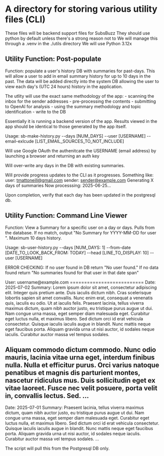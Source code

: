 # A directory for storing various utility files (CLI)
These files will be backend support files for SubsBuzz
They should use python by default unless there's a strong reason not to
We will manage this through a .venv in the ./utils directory
We will use Python 3.12x

## Utility Function: Post-populate
Function: populate a user's history DB with summaries for past-days. This will allow a user to add in email summary history for up to 10 days in the past. The data will be added directly into the system DB allowing the user to view each day's (UTC 24 hours) history in the application.

The utlity will use the exact same methodology of the app:
    - scanning the inbox for the sender addresses
    - pre-processing the contents
    - submitting to OpenAI for analysis
    - using the summary methodology and topic identification
    - write to the DB

Essentially it is running a backend version of the app. Results viewed in the app should be identical to those generated by the app itself.

Usage: sb-make-history.py --days [NUM_DAYS] --user [USERNAME] --email-exlcude [LIST_EMAIL_SOURCES_TO_NOT_INCLUDE]

Will use Google OAuth the authenitcate the USERNAME (email address) by launching a browser and returning an auth key

Will over-write any days in the DB with existing summaries.

Will provide progress updates to the CLI as it progresses. Something like:
<EXAMPLE OUTPUT>
user: tmattoneill@gmail.com
sender: sender@example.com
Generating X days of summaries
Now processsing: 2025-06-25...

Upon completion, verify that each day has been updated in the postgresql db.

## Utility Function: Command Line Viewer
Function: View a Summary for a specific user on a day or days. Pulls from the database. If no match, output "No Summary for YYYY-MM-DD for user <username>". Maximum 10 days history.

Usage: sb-user-history.py --days [NUM_DAYS: 1] --from-date [DATE_TO_LOOK_BACK_FROM: TODAY] --head [LINE_TO_DISPLAY: 10] --user [USERNAME]

ERROR CHECKING:
If no user found in DB return "No user <username> found."
If no data found return "No summaries found for that user in that date span"

<EXAMPLE OUTPUT>
User: username@example.com
==========================
Date: 2025-07-02
Summary:
Lorem ipsum dolor sit amet, consectetur adipiscing elit. Integer quis pretium ante. Duis iaculis dictum nibh. Cras scelerisque lobortis sapien sit amet convallis. Nunc enim erat, consequat a venenatis quis, iaculis eu odio. Ut at iaculis felis. Praesent lacinia, tellus viverra maximus dictum, quam nibh auctor justo, eu tristique purus augue ut dui. Nam congue urna massa, eget semper diam malesuada eget. Curabitur eget luctus nulla, et maximus libero. Sed dictum orci id erat vehicula consectetur. Quisque iaculis iaculis augue in blandit. Nunc mattis neque eget faucibus porta. Aliquam gravida urna ut nisi auctor, id sodales neque iaculis. Curabitur auctor massa vel tempus sodales.

Aliquam commodo dictum commodo. Nunc odio mauris, lacinia vitae urna eget, interdum finibus nulla. Nulla et efficitur purus. Orci varius natoque penatibus et magnis dis parturient montes, nascetur ridiculus mus. Duis sollicitudin eget ex vitae laoreet. Fusce nec velit posuere, porta velit in, convallis lectus. Sed.
...
-----
Date: 2025-07-01
Summary:
Praesent lacinia, tellus viverra maximus dictum, quam nibh auctor justo, eu tristique purus augue ut dui. Nam congue urna massa, eget semper diam malesuada eget. Curabitur eget luctus nulla, et maximus libero. Sed dictum orci id erat vehicula consectetur. Quisque iaculis iaculis augue in blandit. Nunc mattis neque eget faucibus porta. Aliquam gravida urna ut nisi auctor, id sodales neque iaculis. Curabitur auctor massa vel tempus sodales.
...

The script will pull this from the Postgresql DB only. 